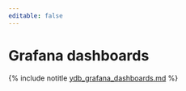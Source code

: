 ```yaml
---
editable: false
---
```

# Grafana dashboards

{% include notitle [ydb_grafana_dashboards.md](_includes/grafana_dashboards.md) %}

